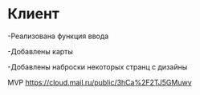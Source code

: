 # Клиент
-Реализована функция ввода

-Добавлены карты

-Добавлены наброски некоторых странц с дизайны

MVP
https://cloud.mail.ru/public/3hCa%2F2TJ5GMuwv
